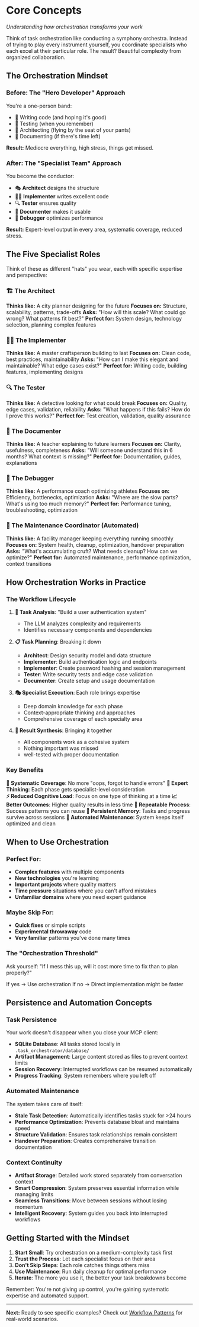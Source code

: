 # Core Concepts

*Understanding how orchestration transforms your work*

Think of task orchestration like conducting a symphony orchestra. Instead of trying to play every instrument yourself, you coordinate specialists who each excel at their particular role. The result? Beautiful complexity from organized collaboration.

## The Orchestration Mindset

### Before: The "Hero Developer" Approach
You're a one-person band:
- 🎸 Writing code (and hoping it's good)
- 🥁 Testing (when you remember)
- 🎹 Architecting (flying by the seat of your pants)
- 🎺 Documenting (if there's time left)

**Result:** Mediocre everything, high stress, things get missed.

### After: The "Specialist Team" Approach
You become the conductor:
- 🎭 **Architect** designs the structure
- 👩‍💻 **Implementer** writes excellent code
- 🔍 **Tester** ensures quality
- 📝 **Documenter** makes it usable
- 🐛 **Debugger** optimizes performance

**Result:** Expert-level output in every area, systematic coverage, reduced stress.

## The Five Specialist Roles

Think of these as different "hats" you wear, each with specific expertise and perspective:

### 🏗️ The Architect
**Thinks like:** A city planner designing for the future
**Focuses on:** Structure, scalability, patterns, trade-offs
**Asks:** "How will this scale? What could go wrong? What patterns fit best?"
**Perfect for:** System design, technology selection, planning complex features

### 👩‍💻 The Implementer  
**Thinks like:** A master craftsperson building to last
**Focuses on:** Clean code, best practices, maintainability
**Asks:** "How can I make this elegant and maintainable? What edge cases exist?"
**Perfect for:** Writing code, building features, implementing designs

### 🔍 The Tester
**Thinks like:** A detective looking for what could break
**Focuses on:** Quality, edge cases, validation, reliability
**Asks:** "What happens if this fails? How do I prove this works?"
**Perfect for:** Test creation, validation, quality assurance

### 📝 The Documenter
**Thinks like:** A teacher explaining to future learners
**Focuses on:** Clarity, usefulness, completeness
**Asks:** "Will someone understand this in 6 months? What context is missing?"
**Perfect for:** Documentation, guides, explanations

### 🐛 The Debugger
**Thinks like:** A performance coach optimizing athletes
**Focuses on:** Efficiency, bottlenecks, optimization
**Asks:** "Where are the slow parts? What's using too much memory?"
**Perfect for:** Performance tuning, troubleshooting, optimization

### 🔧 The Maintenance Coordinator (Automated)
**Thinks like:** A facility manager keeping everything running smoothly
**Focuses on:** System health, cleanup, optimization, handover preparation
**Asks:** "What's accumulating cruft? What needs cleanup? How can we optimize?"
**Perfect for:** Automated maintenance, performance optimization, context transitions

## How Orchestration Works in Practice

### The Workflow Lifecycle

1. **🎯 Task Analysis**: "Build a user authentication system"
   - The LLM analyzes complexity and requirements
   - Identifies necessary components and dependencies

2. **📋 Task Planning**: Breaking it down
   - **Architect**: Design security model and data structure
   - **Implementer**: Build authentication logic and endpoints
   - **Implementer**: Create password hashing and session management
   - **Tester**: Write security tests and edge case validation
   - **Documenter**: Create setup and usage documentation

3. **🎭 Specialist Execution**: Each role brings expertise
   - Deep domain knowledge for each phase
   - Context-appropriate thinking and approaches
   - Comprehensive coverage of each specialty area

4. **🔗 Result Synthesis**: Bringing it together
   - All components work as a cohesive system
   - Nothing important was missed
   - well-tested with proper documentation

### Key Benefits

**🎯 Systematic Coverage**: No more "oops, forgot to handle errors"
**🧠 Expert Thinking**: Each phase gets specialist-level consideration  
**⚡ Reduced Cognitive Load**: Focus on one type of thinking at a time
**📈 Better Outcomes**: Higher quality results in less time
**🔄 Repeatable Process**: Success patterns you can reuse
**💾 Persistent Memory**: Tasks and progress survive across sessions
**🧹 Automated Maintenance**: System keeps itself optimized and clean

## When to Use Orchestration

### Perfect For:
- **Complex features** with multiple components
- **New technologies** you're learning
- **Important projects** where quality matters
- **Time pressure** situations where you can't afford mistakes
- **Unfamiliar domains** where you need expert guidance

### Maybe Skip For:
- **Quick fixes** or simple scripts
- **Experimental throwaway** code
- **Very familiar** patterns you've done many times

### The "Orchestration Threshold"

Ask yourself: "If I mess this up, will it cost more time to fix than to plan properly?"

If yes → Use orchestration
If no → Direct implementation might be faster

## Persistence and Automation Concepts

### Task Persistence
Your work doesn't disappear when you close your MCP client:
- **SQLite Database**: All tasks stored locally in `.task_orchestrator/database/`
- **Artifact Management**: Large content stored as files to prevent context limits
- **Session Recovery**: Interrupted workflows can be resumed automatically
- **Progress Tracking**: System remembers where you left off

### Automated Maintenance
The system takes care of itself:
- **Stale Task Detection**: Automatically identifies tasks stuck for >24 hours
- **Performance Optimization**: Prevents database bloat and maintains speed
- **Structure Validation**: Ensures task relationships remain consistent
- **Handover Preparation**: Creates comprehensive transition documentation

### Context Continuity
- **Artifact Storage**: Detailed work stored separately from conversation context
- **Smart Compression**: System preserves essential information while managing limits
- **Seamless Transitions**: Move between sessions without losing momentum
- **Intelligent Recovery**: System guides you back into interrupted workflows

## Getting Started with the Mindset

1. **Start Small**: Try orchestration on a medium-complexity task first
2. **Trust the Process**: Let each specialist focus on their area
3. **Don't Skip Steps**: Each role catches things others miss
4. **Use Maintenance**: Run daily cleanup for optimal performance
5. **Iterate**: The more you use it, the better your task breakdowns become

Remember: You're not giving up control, you're gaining systematic expertise and automated support.

---

**Next:** Ready to see specific examples? Check out [Workflow Patterns](workflow-patterns/) for real-world scenarios.
